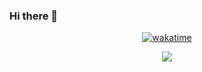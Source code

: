 ### Hi there 👋

<div align="center">

  [![wakatime](https://wakatime.com/badge/user/20bb9331-55ef-4ede-a7dc-3286ee930904.svg)](https://wakatime.com/@20bb9331-55ef-4ede-a7dc-3286ee930904)

  <a href="https://discord.com/users/495901098926669825" >
    <img src="https://lanyard-profile-readme.vercel.app/api/495901098926669825"  />
  </a>
</div>

<!--
**N0chteil/N0chteil** is a ✨ _special_ ✨ repository because its `README.md` (this file) appears on your GitHub profile.

Here are some ideas to get you started:

- 🔭 I’m currently working on ...
- 🌱 I’m currently learning ...
- 👯 I’m looking to collaborate on ...
- 🤔 I’m looking for help with ...
- 💬 Ask me about ...
- 📫 How to reach me: ...
- 😄 Pronouns: ...
- ⚡ Fun fact: ...
-->
